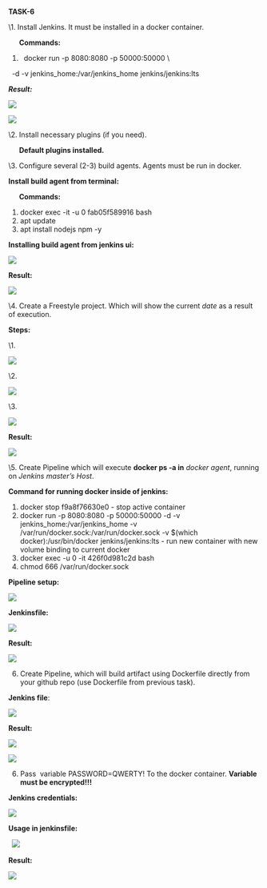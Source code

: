 ﻿**TASK-6**

\1. Install Jenkins. It must be installed in a docker container.

`	`**Commands:**

1. ` `docker run -p 8080:8080 -p 50000:50000 \

` `-d -v jenkins\_home:/var/jenkins\_home jenkins/jenkins:lts

***Result:***

![](Aspose.Words.5761dc4e-f1b1-4ccc-b745-08f791b04cf7.001.png)

![](Aspose.Words.5761dc4e-f1b1-4ccc-b745-08f791b04cf7.002.png)

\2. Install necessary plugins (if you need).

`	`**Default plugins installed.**

\3. Configure several (2-3) build agents. Agents must be run in docker.

**Install build agent from terminal:**

`	`**Commands:** 



1. docker exec -it -u 0 fab05f589916 bash
1. apt update
1. apt install nodejs npm -y

**Installing build agent from jenkins ui:**

![](Aspose.Words.5761dc4e-f1b1-4ccc-b745-08f791b04cf7.003.png)

**Result:**

![](Aspose.Words.5761dc4e-f1b1-4ccc-b745-08f791b04cf7.004.png)

\4. Create a Freestyle project. Which will show the current *date* as a result of execution.

**Steps:**	

\1.	

![](Aspose.Words.5761dc4e-f1b1-4ccc-b745-08f791b04cf7.005.png)

\2.

![](Aspose.Words.5761dc4e-f1b1-4ccc-b745-08f791b04cf7.006.png)

\3.

![](Aspose.Words.5761dc4e-f1b1-4ccc-b745-08f791b04cf7.007.png)

**Result:**

![](Aspose.Words.5761dc4e-f1b1-4ccc-b745-08f791b04cf7.008.png)

\5. Create Pipeline which will execute **docker ps -a in** *docker agent*, running on *Jenkins master’s Host*.

**Command for running docker inside of jenkins:**

1. docker stop f9a8f76630e0 - stop active container
1. docker run -p 8080:8080 -p 50000:50000 -d -v jenkins\_home:/var/jenkins\_home -v /var/run/docker.sock:/var/run/docker.sock -v $(which docker):/usr/bin/docker jenkins/jenkins:lts - run new container with new volume binding to current docker
1. docker exec -u 0 -it 426f0d981c2d bash
1. chmod 666 /var/run/docker.sock

**Pipeline setup:**

![](Aspose.Words.5761dc4e-f1b1-4ccc-b745-08f791b04cf7.009.png)

**Jenkinsfile:**

![](Aspose.Words.5761dc4e-f1b1-4ccc-b745-08f791b04cf7.010.png)

**Result:**

![](Aspose.Words.5761dc4e-f1b1-4ccc-b745-08f791b04cf7.011.png)

6. Create Pipeline, which will build artifact using Dockerfile directly from your github repo (use Dockerfile from previous task).

**Jenkins file**:

![](Aspose.Words.5761dc4e-f1b1-4ccc-b745-08f791b04cf7.012.png)

**Result:**

![](Aspose.Words.5761dc4e-f1b1-4ccc-b745-08f791b04cf7.013.png)

![](Aspose.Words.5761dc4e-f1b1-4ccc-b745-08f791b04cf7.014.png)

6. Pass  variable PASSWORD=QWERTY! To the docker container. **Variable must be encrypted!!!**

**Jenkins  credentials:**

![](Aspose.Words.5761dc4e-f1b1-4ccc-b745-08f791b04cf7.015.png)

**Usage  in jenkinsfile:**

` `![](Aspose.Words.5761dc4e-f1b1-4ccc-b745-08f791b04cf7.016.png)





**Result:**

![](Aspose.Words.5761dc4e-f1b1-4ccc-b745-08f791b04cf7.017.png)

